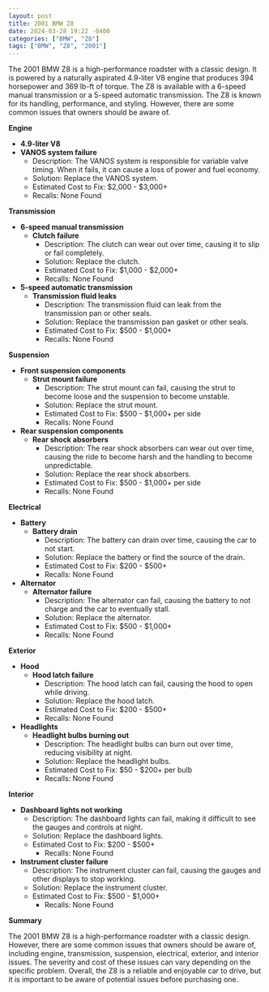 ```yaml
---
layout: post
title: 2001 BMW Z8
date: 2024-03-28 19:22 -0400
categories: ["BMW", "Z8"]
tags: ["BMW", "Z8", "2001"]
---
```

The 2001 BMW Z8 is a high-performance roadster with a classic design. It is powered by a naturally aspirated 4.9-liter V8 engine that produces 394 horsepower and 369 lb-ft of torque. The Z8 is available with a 6-speed manual transmission or a 5-speed automatic transmission. The Z8 is known for its handling, performance, and styling. However, there are some common issues that owners should be aware of.

**Engine**
* **4.9-liter V8**
* **VANOS system failure**
    * Description: The VANOS system is responsible for variable valve timing. When it fails, it can cause a loss of power and fuel economy.
    * Solution: Replace the VANOS system.
    * Estimated Cost to Fix: $2,000 - $3,000+
    * Recalls: None Found

**Transmission**
* **6-speed manual transmission**
    * **Clutch failure**
        * Description: The clutch can wear out over time, causing it to slip or fail completely.
        * Solution: Replace the clutch.
        * Estimated Cost to Fix: $1,000 - $2,000+
        * Recalls: None Found
* **5-speed automatic transmission**
    * **Transmission fluid leaks**
        * Description: The transmission fluid can leak from the transmission pan or other seals.
        * Solution: Replace the transmission pan gasket or other seals.
        * Estimated Cost to Fix: $500 - $1,000+
        * Recalls: None Found

**Suspension**
* **Front suspension components**
    * **Strut mount failure**
        * Description: The strut mount can fail, causing the strut to become loose and the suspension to become unstable.
        * Solution: Replace the strut mount.
        * Estimated Cost to Fix: $500 - $1,000+ per side
        * Recalls: None Found
* **Rear suspension components**
    * **Rear shock absorbers**
        * Description: The rear shock absorbers can wear out over time, causing the ride to become harsh and the handling to become unpredictable.
        * Solution: Replace the rear shock absorbers.
        * Estimated Cost to Fix: $500 - $1,000+ per side
        * Recalls: None Found

**Electrical**
* **Battery**
    * **Battery drain**
        * Description: The battery can drain over time, causing the car to not start.
        * Solution: Replace the battery or find the source of the drain.
        * Estimated Cost to Fix: $200 - $500+
        * Recalls: None Found
* **Alternator**
    * **Alternator failure**
        * Description: The alternator can fail, causing the battery to not charge and the car to eventually stall.
        * Solution: Replace the alternator.
        * Estimated Cost to Fix: $500 - $1,000+
        * Recalls: None Found

**Exterior**
* **Hood**
    * **Hood latch failure**
        * Description: The hood latch can fail, causing the hood to open while driving.
        * Solution: Replace the hood latch.
        * Estimated Cost to Fix: $200 - $500+
        * Recalls: None Found
* **Headlights**
    * **Headlight bulbs burning out**
        * Description: The headlight bulbs can burn out over time, reducing visibility at night.
        * Solution: Replace the headlight bulbs.
        * Estimated Cost to Fix: $50 - $200+ per bulb
        * Recalls: None Found

**Interior**
* **Dashboard lights not working**
    * Description: The dashboard lights can fail, making it difficult to see the gauges and controls at night.
    * Solution: Replace the dashboard lights.
    * Estimated Cost to Fix: $200 - $500+
        * Recalls: None Found
* **Instrument cluster failure**
    * Description: The instrument cluster can fail, causing the gauges and other displays to stop working.
    * Solution: Replace the instrument cluster.
    * Estimated Cost to Fix: $500 - $1,000+
        * Recalls: None Found

**Summary**

The 2001 BMW Z8 is a high-performance roadster with a classic design. However, there are some common issues that owners should be aware of, including engine, transmission, suspension, electrical, exterior, and interior issues. The severity and cost of these issues can vary depending on the specific problem. Overall, the Z8 is a reliable and enjoyable car to drive, but it is important to be aware of potential issues before purchasing one.
